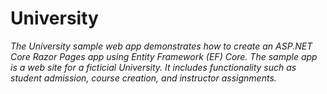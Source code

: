 # University

_The University sample web app demonstrates how to create an ASP.NET Core Razor Pages app using Entity Framework (EF) Core. The sample app is a web site for a ficticial University. It includes functionality such as student admission, course creation, and instructor assignments._
